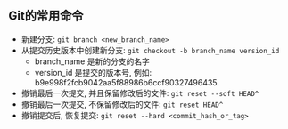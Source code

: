 ## Git的常用命令

- 新建分支: `git branch <new_branch_name>`
- 从提交历史版本中创建新分支: `git checkout -b branch_name version_id`
    - branch_name 是新的分支的名字
    - version_id 是提交的版本号, 例如: b9e998f2fcb9042aa5f88986b6ccf90327496435.
- 撤销最后一次提交, 并且保留修改后的文件: `git reset --soft HEAD^`
- 撤销最后一次提交, 不保留修改后的文件: `git reset HEAD^`
- 撤销提交后, 恢复提交: `git reset --hard <commit_hash_or_tag>`
